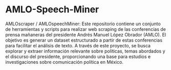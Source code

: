 # AMLO-Speech-Miner
AMLOscraper / AMLOspeechMiner: Este repositorio contiene un conjunto de herramientas y scripts para realizar web scraping de las conferencias de prensa mañaneras del presidente Andrés Manuel López Obrador (AMLO). El objetivo es generar un dataset estructurado a partir de estas conferencias para facilitar el análisis de texto. A través de este proyecto, se busca explorar y extraer información relevante sobre políticas, temas abordados y el discurso del presidente, proporcionando una base para estudios e investigaciones sobre comunicación política en México.
